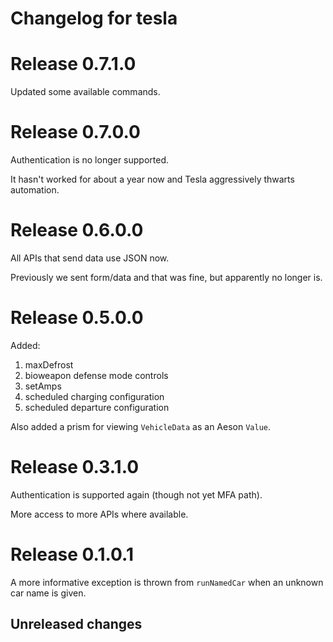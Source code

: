 # Changelog for tesla

# Release 0.7.1.0

Updated some available commands.

# Release 0.7.0.0

Authentication is no longer supported.

It hasn't worked for about a year now and Tesla aggressively thwarts automation.

# Release 0.6.0.0

All APIs that send data use JSON now.

Previously we sent form/data and that was fine, but apparently no longer is.

# Release 0.5.0.0

Added:

1. maxDefrost
2. bioweapon defense mode controls
3. setAmps
4. scheduled charging configuration
5. scheduled departure configuration

Also added a prism for viewing `VehicleData` as an Aeson `Value`.

# Release 0.3.1.0

Authentication is supported again (though not yet MFA path).

More access to more APIs where available.

# Release 0.1.0.1

A more informative exception is thrown from `runNamedCar` when an
unknown car name is given.

## Unreleased changes
